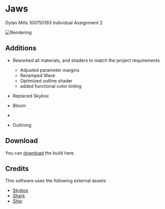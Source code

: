 
# Jaws
 
 Dylan Mills 100750193
 Individual Assignment 2


![Rendering](https://github.com/DylanMills/Jaws/tree/main/Images/RenderingDiagram.png)

## Additions

* Reworked all materials, and shaders to match the project requirements
  -  Adjusted parameter margins
  -  Revamped Wave
  -  Optimized outline shader
  -  added functional color tinting
* Replaced Skybox

* Bloom
-  
* Outlining

## Download

You can [download](https://github.com/DylanMills/Jaws/releases/tag/beta) the build here.


## Credits

This software uses the following external assets:

- [Skybox](https://assetstore.unity.com/packages/2d/textures-materials/sky/skybox-series-free-103633)
- [Shark](https://www.cgtrader.com/items/24982/download-page)
- [Ship](https://www.cgtrader.com/items/2712314/download-page)